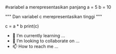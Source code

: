 #variabel a merepresentasikan panjang
a = 5
b = 10

"""
Dan variabel c merepresentasikan tinggi
"""

c = a * b 
print(c)
- 🌱 I’m currently learning ...
- 💞️ I’m looking to collaborate on ...
- 📫 How to reach me ...

<!---
Dwisss/Dwisss is a ✨ special ✨ repository because its `README.md` (this file) appears on your GitHub profile.
You can click the Preview link to take a look at your changes.
--->
